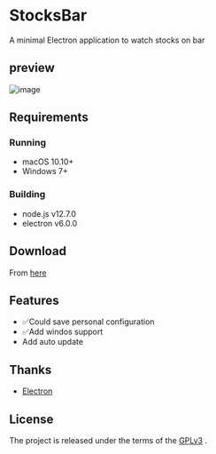 # StocksBar
A minimal Electron application to watch stocks on bar

## preview
![image](https://github.com/emtry/StocksBar/raw/master/images/preview.gif)

## Requirements

### Running

- macOS 10.10+
- Windows 7+

### Building

- node.js v12.7.0
- electron v6.0.0

## Download

From [here](https://github.com/emtry/StocksBar/releases/)

## Features

- ✅Could save personal configuration
- ✅Add windos support
- Add auto update

## Thanks
- [Electron](https://github.com/electron/electron)

## License

The project is released under the terms of the  [GPLv3](https://www.gnu.org/licenses/gpl-3.0.txt) .
